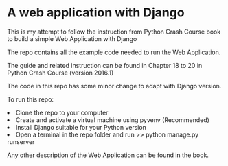 <h1>A web application with Django</h1>

<p>This is my attempt to follow the instruction from Python Crash Course book to build a simple Web Application with Django</p>
<p>The repo contains all the example code needed to run the Web Application.</p>
<p>The guide and related instruction can be found in Chapter 18 to 20 in Python Crash Course (version 2016.1)</p>
<p>The code in this repo has some minor change to adapt with Django version.</p>

<p>To run this repo:</p>
  <li> Clone the repo to your computer </li>
  <li> Create and activate a virtual machine using pyvenv (Recommended) </li>
  <li> Install Django suitable for your Python version</li>
  <li> Open a terminal in the repo folder and run >> python manage.py runserver</li>
<p>Any other description of the Web Application can be found in the book.</p>
